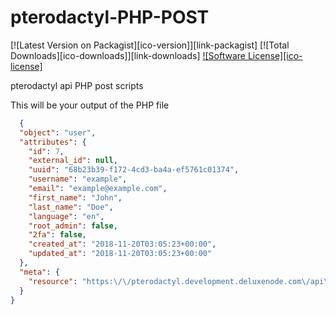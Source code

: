 # pterodactyl-PHP-POST
[![Latest Version on Packagist][ico-version]][link-packagist]
[![Total Downloads][ico-downloads]][link-downloads]
[![Software License][ico-license]](LICENSE)

pterodactyl api PHP post scripts




This will be your output of the PHP file 

```JSON
  {
  "object": "user",
  "attributes": {
    "id": 7,
    "external_id": null,
    "uuid": "68b23b39-f172-4cd3-ba4a-ef5761c01374",
    "username": "example",
    "email": "example@example.com",
    "first_name": "John",
    "last_name": "Doe",
    "language": "en",
    "root_admin": false,
    "2fa": false,
    "created_at": "2018-11-20T03:05:23+00:00",
    "updated_at": "2018-11-20T03:05:23+00:00"
  },
  "meta": {
    "resource": "https:\/\/pterodactyl.development.deluxenode.com\/api\/application\/users\/7"
  }
}
```

